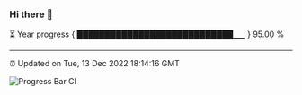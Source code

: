 ### Hi there 👋

⏳ Year progress { ████████████████████████████▁▁ } 95.00 %

---

⏰ Updated on Tue, 13 Dec 2022 18:14:16 GMT

![Progress Bar CI](https://github.com/liununu/liununu/workflows/Progress%20Bar%20CI/badge.svg)
